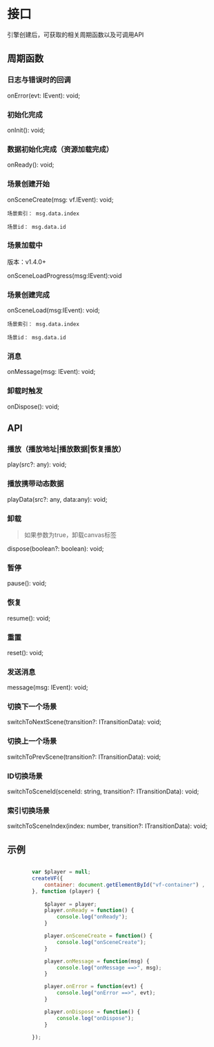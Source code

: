 # 接口

引擎创建后，可获取的相关周期函数以及可调用API

## 周期函数

### 日志与错误时的回调
onError(evt: IEvent): void;

### 初始化完成
onInit(): void;

### 数据初始化完成（资源加载完成）
onReady(): void;

### 场景创建开始
onSceneCreate(msg: vf.IEvent): void;

    场景索引： msg.data.index 

    场景id： msg.data.id 


### 场景加载中
 
版本：v1.4.0+

onSceneLoadProgress(msg:IEvent):void

### 场景创建完成
onSceneLoad(msg:IEvent): void;

    场景索引： msg.data.index 

    场景id： msg.data.id 

### 消息
onMessage(msg: IEvent): void;

### 卸载时触发
onDispose(): void;

## API

### 播放（播放地址|播放数据|恢复播放）
play(src?: any): void;

### 播放携带动态数据
playData(src?: any, data:any): void;

### 卸载

> 如果参数为true，卸载canvas标签

dispose(boolean?: boolean): void;

### 暂停
pause(): void;

### 恢复
resume(): void;

### 重置
reset(): void;

### 发送消息
message(msg: IEvent): void;

### 切换下一个场景
switchToNextScene(transition?: ITransitionData): void;

### 切换上一个场景
switchToPrevScene(transition?: ITransitionData): void;

### ID切换场景
switchToSceneId(sceneId: string, transition?: ITransitionData): void;

### 索引切换场景
switchToSceneIndex(index: number, transition?: ITransitionData): void;


## 示例

```js

        var $player = null;
        createVF({ 
            container: document.getElementById("vf-container") , 
        }, function (player) {
            
            $player = player;
            player.onReady = function() {
                console.log("onReady"); 
            }

            player.onSceneCreate = function() {
                console.log("onSceneCreate"); 
            }

            player.onMessage = function(msg) {
                console.log("onMessage ==>", msg);
            }

            player.onError = function(evt) {
                console.log("onError ==>", evt);
            }

            player.onDispose = function() {
                console.log("onDispose");
            }
            
        });

```
